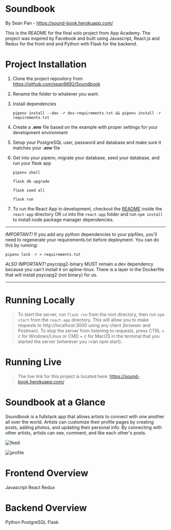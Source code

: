 # Soundbook

By Sean Pan - https://sound-book.herokuapp.com/

This is the README for the final solo project from App Academy.
The project was inspired by Facebook and built using Javascript,
React.js and Redux for the front end and Python with Flask for the backend.

# Project Installation

1. Clone the project repository from https://github.com/span9692/Soundbook

2. Rename the folder to whatever you want.

3. Install dependencies

      ```
      pipenv install --dev -r dev-requirements.txt && pipenv install -r requirements.txt
      ```

4. Create a **.env** file based on the example with proper settings for your
   development environment
5. Setup your PostgreSQL user, password and database and make sure it matches your **.env** file

6. Get into your pipenv, migrate your database, seed your database, and run your flask app

   ```
   pipenv shell
   ```

   ```
   flask db upgrade
   ```

   ```
   flask seed all
   ```

   ```
   flask run
   ```

7. To run the React App in development, checkout the [README](./react-app/README.md) inside the `react-app` directory OR `cd` into the `react-app` folder and run `npm install` to install node package manager dependencies.

***
*IMPORTANT!*
   If you add any python dependencies to your pipfiles, you'll need to regenerate your requirements.txt before deployment.
   You can do this by running:

   ```
   pipenv lock -r > requirements.txt
   ```
   

*ALSO IMPORTANT!*
   psycopg2-binary MUST remain a dev dependency because you can't install it on apline-linux.
   There is a layer in the Dockerfile that will install psycopg2 (not binary) for us.
***



# Running Locally
>To start the server, run `flask run` from the root directory, then run `npm start` from the `react-app` directory. This will allow you to make requests to http://localhost:3000 using any client (browser and Postman).
>To stop the server from listening to requests, press CTRL + c for Windows/Linux or CMD + c for MacOS in the terminal that you started the server (wherever you >ran npm start).

# Running Live
>The live link for this project is located here: https://sound-book.herokuapp.com/

# Soundbook at a Glance

Soundbook is a fullstack app that allows artists to connect with one another all over the world. Artists can customize their profile pages by creating posts, adding photos, and updating their personal info. By connecting with other artists, artists can see, comment, and like each other's posts. 

![feed](https://res.cloudinary.com/photofinder/image/upload/v1640727220/Capture_a9jsms.jpg)

![profile](https://res.cloudinary.com/photofinder/image/upload/v1640727298/Capture_anqka6.jpg)

# Frontend Overview
Javascript
React
Redux

# Backend Overview
Python
PostgreSQL
Flask
